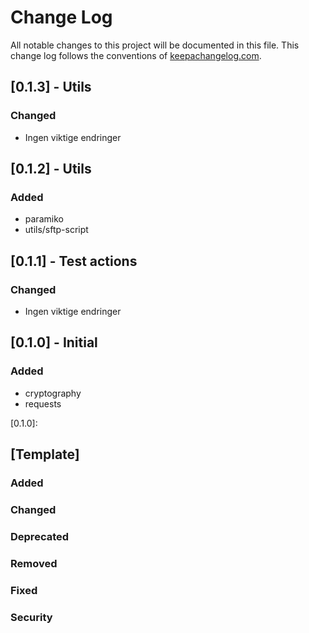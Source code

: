 # Change Log
All notable changes to this project will be documented in this file. This change log follows the conventions of [keepachangelog.com](http://keepachangelog.com/).

## [0.1.3] - Utils
### Changed
- Ingen viktige endringer

## [0.1.2] - Utils
### Added
- paramiko
- utils/sftp-script

## [0.1.1] - Test actions
### Changed
- Ingen viktige endringer


## [0.1.0] - Initial
### Added
- cryptography
- requests



[0.1.0]: 

## [Template]
### Added

### Changed

### Deprecated

### Removed

### Fixed

### Security